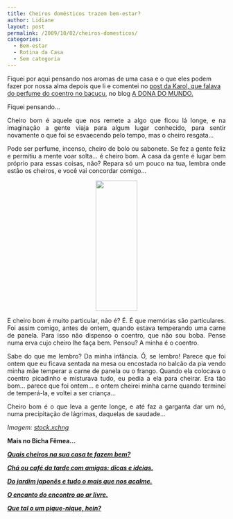 ```yaml
---
title: Cheiros domésticos trazem bem-estar?
author: Lidiane
layout: post
permalink: /2009/10/02/cheiros-domesticos/
categories:
  - Bem-estar
  - Rotina da Casa
  - Sem categoria
---
```

Fiquei por aqui pensando nos aromas de uma casa e o que eles podem fazer por nossa alma depois que li e comentei no <a href="http://adonadomundo.blogspot.com/2009/09/do-meu-gosto-pela-simplicidade-e-pelo.html" target="_blank" rel="noopener noreferrer">post da Karol, que falava do perfume do coentro no bacucu</a>, no blog <a href="http://adonadomundo.blogspot.com/" target="_blank" rel="noopener noreferrer">A DONA DO MUNDO.</a>

<p style="text-align: justify;">
  Fiquei pensando&#8230;
</p>

<p style="text-align: justify;">
  Cheiro bom é aquele que nos remete a algo que ficou lá longe, e na imaginação a gente viaja para algum lugar conhecido, para sentir novamente o que foi se esvaecendo pelo tempo, mas o cheiro resgata&#8230;
</p>

<p style="text-align: justify;">
  Pode ser perfume, incenso, cheiro de bolo ou sabonete. Se fez a gente feliz e permitiu a mente voar solta&#8230; é cheiro bom. A casa da gente é lugar bem próprio para essas coisas, não? Repara só um pouco na tua, lembra onde estão os cheiros, e você vai concordar comigo&#8230;
</p>

<p style="text-align: center;">
  <a href="https://www.trololodemulher.com.br/2010/08/cheiro-domestico.jpg"><img class="size-medium wp-image-5108 aligncenter" title="cheiro doméstico" src="https://www.trololodemulher.com.br/2010/08/cheiro-domestico-96x300.jpg" alt="" width="96" height="300" /></a>
</p>

<p style="text-align: justify;">
  E cheiro bom é muito particular, não é? É. É que memórias são particulares. Foi assim comigo, antes de ontem, quando estava temperando uma carne de panela. Para isso não dispenso o coentro, que não sou boba. Pense numa erva cujo cheiro lhe faça bem. Pensou? A minha é o coentro.
</p>

<p style="text-align: justify;">
  Sabe do que me lembro? Da minha infância. Ô, se lembro! Parece que foi ontem que eu ficava sentada na mesa ou encostada no balcão da pia vendo minha mãe temperar a carne de panela ou o frango. Quando ela colocava o coentro picadinho e misturava tudo, eu pedia a ela para cheirar. Era tão bom&#8230; parece que foi ontem&#8230; e ontem cheirei minha carne quando terminei de temperá-la, e voltei a ser criança&#8230;
</p>

<p style="text-align: justify;">
  Cheiro bom é o que leva a gente longe, e até faz a garganta dar um nó, numa precipitação de lágrimas, daquelas de saudade&#8230;
</p>

_Imagem:_ <a href="http://www.sxc.hu/" target="_blank" rel="noopener noreferrer"><em>stock.xchng</em></a>

**Mais no Bicha Fêmea&#8230;**

[**_Quais cheiros na sua casa te fazem bem?_**](http://www.trololodemulher.com.br/2009/03/11/quais-cheiros-na-sua-casa-te-fazem-bem/)

**_<a href="http://www.trololodemulher.com.br/2010/07/12/cha-cafe-da-tarde/" target="_self">Chá ou café da tarde com amigas: dicas e ideias.</a>_**

**_<a href="http://www.trololodemulher.com.br/2009/05/22/jardim-japones/" target="_self">Do jardim japonês e tudo o mais que nos acalme.</a>_**

**_<a href="http://www.trololodemulher.com.br/2009/04/06/refeicao-ao-ar-livre/" target="_self">O encanto do encontro ao ar livre.</a>_**

**_<a href="http://www.trololodemulher.com.br/2009/02/01/piquenique/" target="_self">Que tal o um pique-nique, hein?</a>_**